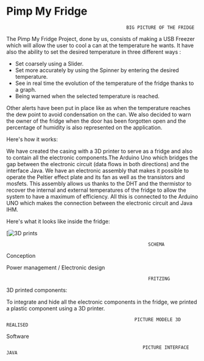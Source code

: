 # Pimp My Fridge


                                                BIG PICTURE OF THE FRIDGE



The Pimp My Fridge Project, done by us, consists of making a USB Freezer which will allow the user to cool a can at the temperature he wants. It have also the ability to set the desired temperature in three different ways :

-	Set coarsely using a Slider.
-	Set more accurately by using the Spinner by entering the desired temperature.
-	See in real time the evolution of the temperature of the fridge thanks to a graph.
-	Being warned when the selected temperature is reached.

Other alerts have been put in place like as when the temperature reaches the dew point to avoid condensation on the can.
We also decided to warn the owner of the fridge when the door has been forgotten open and the percentage of humidity is also represented on the application.

Here's how it works:

We have created the casing with a 3D printer to serve as a fridge and also to contain all the electronic components.The Arduino Uno which bridges the gap between the electronic circuit (data flows in both directions) and the interface Java. We have an electronic assembly that makes it possible to operate the Peltier effect plate and its fan as well as the transistors and mosfets. This assembly allows us thanks to the DHT and the thermistor to recover the internal and external temperatures of the fridge to allow the system to have a maximum of efficiency.
All this is connected to the Arduino UNO which makes the connection between the electronic circuit and Java IHM.

Here's what it looks like inside the fridge:

[![3D prints](https://github.com/BAnais/Freezer_Project/IMG_4134.JPG)



                                                        SCHEMA 



Conception

Power management / Electronic design





                                                        FRITZING






3D printed components:

To integrate and hide all the electronic components in the fridge, we printed a plastic component using a 3D printer.



                                                   PICTURE MODELE 3D REALISED



Software


                                                      PICTURE INTERFACE JAVA















